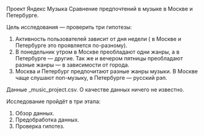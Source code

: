 Проект Яндекс Музыка
Сравнение предпочтений в музыке в Москве и Петербурге.

Цель исследования — проверить три гипотезы:

1. Активность пользователей зависит от дня недели ( в Москве и Петербурге это проявляется по-разному).
2. В понедельник утром в Москве преобладают одни жанры, а в Петербурге — другие. Так же и вечером пятницы преобладают разные жанры — в зависимости от города.
3. Москва и Петербург предпочитают разные жанры музыки. В Москве чаще слушают поп-музыку, в Петербурге — русский рэп.

Данные _music_project.csv. О качестве данных ничего не известно.

Исследование пройдёт в три этапа:

1. Обзор данных.
2. Предобработка данных.
3. Проверка гипотез.
